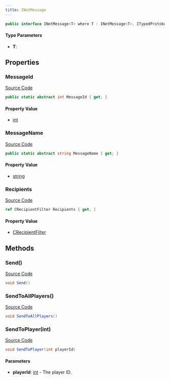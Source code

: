 ```yaml
---
title: INetMessage
---
```


```csharp
public interface INetMessage<T> where T : INetMessage<T>, ITypedProtobuf<T>, IDisposable
```

#### Type Parameters

- **T**: 

## Properties

### MessageId

[Source Code](https://github.com/swiftly-solution/swiftlys2/blob/beta/managed/src/SwiftlyS2.Shared/Modules/NetMessages/INetMessage.cs#L7)

```csharp
public static abstract int MessageId { get; }
```

#### Property Value

- [int](https://learn.microsoft.com/dotnet/api/system.int32)

### MessageName

[Source Code](https://github.com/swiftly-solution/swiftlys2/blob/beta/managed/src/SwiftlyS2.Shared/Modules/NetMessages/INetMessage.cs#L8)

```csharp
public static abstract string MessageName { get; }
```

#### Property Value

- [string](https://learn.microsoft.com/dotnet/api/system.string)

### Recipients

[Source Code](https://github.com/swiftly-solution/swiftlys2/blob/beta/managed/src/SwiftlyS2.Shared/Modules/NetMessages/INetMessage.cs#L10)

```csharp
ref CRecipientFilter Recipients { get; }
```

#### Property Value

- [CRecipientFilter](/docs/api/shared/natives/crecipientfilter)

## Methods

### Send()

[Source Code](https://github.com/swiftly-solution/swiftlys2/blob/beta/managed/src/SwiftlyS2.Shared/Modules/NetMessages/INetMessage.cs#L14)

```csharp
void Send()
```

### SendToAllPlayers()

[Source Code](https://github.com/swiftly-solution/swiftlys2/blob/beta/managed/src/SwiftlyS2.Shared/Modules/NetMessages/INetMessage.cs#L19)

```csharp
void SendToAllPlayers()
```

### SendToPlayer(int)

[Source Code](https://github.com/swiftly-solution/swiftlys2/blob/beta/managed/src/SwiftlyS2.Shared/Modules/NetMessages/INetMessage.cs#L25)

```csharp
void SendToPlayer(int playerId)
```

#### Parameters

- **playerId**: [int](https://learn.microsoft.com/dotnet/api/system.int32) - The player ID.

